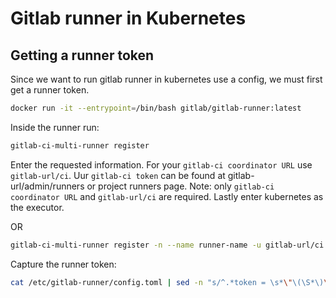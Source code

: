 # Gitlab runner in Kubernetes

## Getting a runner token
Since we want to run gitlab runner in kubernetes use a config, we must first get a runner token.
``` bash
docker run -it --entrypoint=/bin/bash gitlab/gitlab-runner:latest
```

Inside the runner run:
``` bash
gitlab-ci-multi-runner register
```
Enter the requested information. For your `gitlab-ci coordinator URL` use `gitlab-url/ci`. Uur `gitlab-ci token` can be found at gitlab-url/admin/runners or project runners page. Note: only `gitlab-ci coordinator URL` and `gitlab-url/ci` are required. Lastly enter kubernetes as the executor.

OR

```bash
gitlab-ci-multi-runner register -n --name runner-name -u gitlab-url/ci -r token --executor kubernetes
```

Capture the runner token:
``` bash
cat /etc/gitlab-runner/config.toml | sed -n "s/^.*token = \s*\"\(\S*\)\".*$/\1/p"
```
